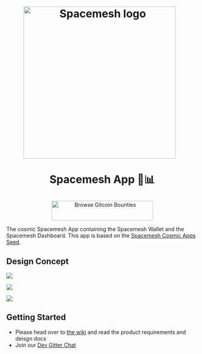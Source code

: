 <h1 align="center">
  <a href="https://spacemesh.io"><img width="400" src="https://spacemesh.io/content/images/2018/05/logo-black-on-white-trimmed.png" alt="Spacemesh logo" /></a>
  <p align="center">Spacemesh App 🏦📊</p>
</h1>

<p align="center">
<a href="https://gitcoin.co/profile/spacemeshos" title="Push Open Source Forward">
    <img src="https://gitcoin.co/static/v2/images/promo_buttons/slice_02.png" width="267px" height="52px" alt="Browse Gitcoin Bounties"/>
</a>
</p>


The cosmic Spacemesh App containing the Spacemesh Wallet and the Spacemesh Dashboard.
This app is based on the [Spacemesh Cosmic Apps Seed](https://github.com/spacemeshos/cosmic).

## Design Concept
![](https://raw.githubusercontent.com/spacemeshos/app/master/design/resources/mocks/w13.jpg)

![](https://raw.githubusercontent.com/spacemeshos/app/master/design/resources/mocks/1.jpg)

![](https://raw.githubusercontent.com/spacemeshos/app/master/design/resources/mocks/9.jpg)


## Getting Started
- Please head over to [the wiki](https://github.com/spacemeshos/spacemesh-app/wiki) and read the product requirements and deisgn docs
- Join our [Dev Gitter Chat](https://gitter.im/spacemesh-os/app)
